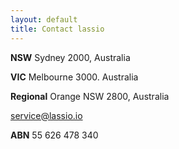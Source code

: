 ```yaml
---
layout: default
title: Contact lassio
---
```


<script type="text/javascript" src="https://forms.lassio.io/jsform/211997679175071"></script>

**NSW**
Sydney 2000, Australia

**VIC**
Melbourne 3000. Australia

**Regional**
Orange NSW 2800, Australia

[service@lassio.io](mailto:service@lassio.io)

**ABN**
55 626 478 340
